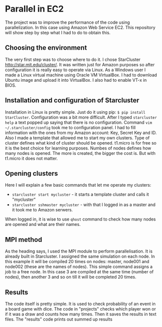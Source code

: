 # Parallel in EC2
The project was to improve the performance of the code using parallelization. In this case using Amazon Web Service EC2. 
This repository will show step by step what I had to do to obtain this.

## Choosing the environment 
The very first step was to choose where to do it. I chose StarCluster http://star.mit.edu/cluster/. It was written just for Amazon purposes so after configuration it is really easy to operate via Linux. As a Windows user I made a Linux virtual machine using Oracle VM VirtualBox. I had to download Ubuntu image and upload it into VirtualBox. I also had to enable VT-x in BIOS.

## Installation and configuration of Starcluster
Installation in Linux is pretty simple. Just do it using pip: `$ pip install StarCluster`.
Configuration was a bit more difficult. After I typed `starcluster help` a text popped up saying that there is no configuration. Command `vim ~/.starcluster/config` took me to configuration panel. I had to fill information with the ones from my Amazon account: Key, Secret Key and ID. Also I made a template that allowed me to start my own clusters. Type of cluster defines what kind of cluster should be opened. t1.micro is for free so it is the best choice for learning purposes. Numbes of nodes defines how many nodes is opened. The more is created, the bigger the cost is. But with t1.micro it does not matter.

## Opening clusters
Here I will explain a few basic commands that let me operate my clusters:
* `starcluster start mycluster` - it starts a template cluster and calls it "mycluster"
* `starcluster sshmaster mycluster` - with that I logged in as a master and it took me to Amazon serwers.

When logged in, it is wise to use `qhost` command to check how many nodes are opened and what are their names. 

## MPI method
As the heading says, I used the MPI module to perform parallelisation. It is already built in Starcluster. I assigned the same simulation on each node. In this example it will be compiled 20 times on nodes: master, node001 and node002 (these are the names of nodes). This simple command assigns a job to a free node. In this case 3 are compiled at the same time (number of nodes), then another 3 and so on till it will be completed 20 times.

## Results
The code itself is pretty simple. 
It is used to check probability of an event in a board game with dice. The code in "projects" checks which player won or if it was a draw 
and counts how many times. Then it saves the results in text files. The "results" code prints out summed up results
